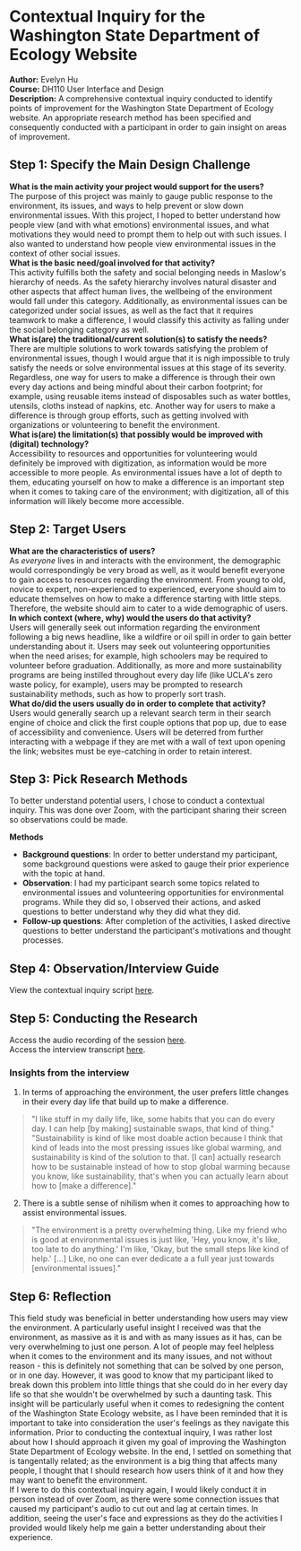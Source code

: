# Contextual Inquiry for the Washington State Department of Ecology Website
**Author:** Evelyn Hu  
**Course:** DH110 User Interface and Design  
**Description:** A comprehensive contextual inquiry conducted to identify points of improvement for the Washington State Department of Ecology website. An appropriate research method has been specified and consequently conducted with a participant in order to gain insight on areas of improvement.

## Step 1: Specify the Main Design Challenge
**What is the main activity your project would support for the users?**  
The purpose of this project was mainly to gauge public response to the environment, its issues, and ways to help prevent or slow down environmental issues. With this project, I hoped to better understand how people view (and with what emotions) environmental issues, and what motivations they would need to prompt them to help out with such issues. I also wanted to understand how people view environmental issues in the context of other social issues.  
**What is the basic need/goal involved for that activity?**  
This activity fulfills both the safety and social belonging needs in Maslow's hierarchy of needs. As the safety hierarchy involves natural disaster and other aspects that affect human lives, the wellbeing of the environment would fall under this category. Additionally, as environmental issues can be categorized under social issues, as well as the fact that it requires teamwork to make a difference, I would classify this activity as falling under the social belonging category as well.  
**What is(are) the traditional/current solution(s) to satisfy the needs?**  
There are multiple solutions to work towards satisfying the problem of environmental issues, though I would argue that it is nigh impossible to truly satisfy the needs or solve environmental issues at this stage of its severity. Regardless, one way for users to make a difference is through their own every day actions and being mindful about their carbon footprint; for example, using reusable items instead of disposables such as water bottles, utensils, cloths instead of napkins, etc. Another way for users to make a difference is through group efforts, such as getting involved with organizations or volunteering to benefit the environment.  
**What is(are) the limitation(s) that possibly would be improved with (digital) technology?**  
Accessibility to resources and opportunities for volunteering would definitely be improved with digitization, as information would be more accessible to more people. As environmental issues have a lot of depth to them, educating yourself on how to make a difference is an important step when it comes to taking care of the environment; with digitization, all of this information will likely become more accessible.    

## Step 2: Target Users
**What are the characteristics of users?**  
As *everyone* lives in and interacts with the environment, the demographic would correspondingly be very broad as well, as it would benefit everyone to gain access to resources regarding the environment. From young to old, novice to expert, non-experienced to experienced, everyone should aim to educate themselves on how to make a difference starting with little steps. Therefore, the website should aim to cater to a wide demographic of users.    
**In which context (where, why) would the users do that activity?**   
Users will generally seek out information regarding the environment following a big news headline, like a wildfire or oil spill in order to gain better understanding about it. Users may seek out volunteering opportunities when the need arises; for example, high schoolers may be required to volunteer before graduation. Additionally, as more and more sustainability programs are being instilled throughout every day life (like UCLA's zero waste policy, for example), users may be prompted to research sustainability methods, such as how to properly sort trash.  
**What do/did the users usually do in order to complete that activity?**   
Users would generally search up a relevant search term in their search engine of choice and click the first couple options that pop up, due to ease of accessibility and convenience. Users will be deterred from further interacting with a webpage if they are met with a wall of text upon opening the link; websites must be eye-catching in order to retain interest.  

## Step 3: Pick Research Methods
To better understand potential users, I chose to conduct a contextual inquiry. This was done over Zoom, with the participant sharing their screen so observations could be made.  
  
**Methods**  
- **Background questions**: In order to better understand my participant, some background questions were asked to gauge their prior experience with the topic at hand.
- **Observation**: I had my participant search some topics related to environmental issues and volunteering opportunities for environmental programs. While they did so, I observed their actions, and asked questions to better understand why they did what they did.
- **Follow-up questions**: After completion of the activities, I asked directive questions to better understand the participant's motivations and thought processes.

## Step 4: Observation/Interview Guide
View the contextual inquiry script [here](https://docs.google.com/document/d/130NRBE-QrIIGh1-fgtSKQqK7lMQhxCnEUDkCzZUH_AA/edit?usp=sharing).

## Step 5: Conducting the Research
Access the audio recording of the session [here](https://ucla.box.com/s/vpyyq70ubou8oqwnj0rhys3cbi7r108b).  
Access the interview transcript [here](https://ucla.box.com/s/r7luxs4u4v6kb0denjmjmbhw5yfd2kpu).

### Insights from the interview
1. In terms of approaching the environment, the user prefers little changes in their every day life that build up to make a difference.
> "I like stuff in my daily life, like, some habits that you can do every day. I can help [by making] sustainable swaps, that kind of thing."
> "Sustainability is kind of like most doable action because I think that kind of leads into the most pressing issues like global warming, and sustainability is kind of the solution to that. [I can] actually research how to be sustainable instead of how to stop global warming because you know, like sustainability, that's when you can actually learn about how to [make a difference]."
2. There is a subtle sense of nihilism when it comes to approaching how to assist environmental issues.
> "The environment is a pretty overwhelming thing. Like my friend who is good at environmental issues is just like, 'Hey, you know, it's like, too late to do anything.' I'm like, 'Okay, but the small steps like kind of help.' [...] Like, no one can ever dedicate a a full year just towards [environmental issues]."

## Step 6: Reflection
This field study was beneficial in better understanding how users may view the environment. A particularly useful insight I received was that the environment, as massive as it is and with as many issues as it has, can be very overwhelming to just one person. A lot of people may feel helpless when it comes to the environment and its many issues, and not without reason - this is definitely not something that can be solved by one person, or in one day. However, it was good to know that my participant liked to break down this problem into little things that she could do in her every day life so that she wouldn't be overwhelmed by such a daunting task. This insight will be particularly useful when it comes to redesigning the content of the Washington State Ecology website, as I have been reminded that it is important to take into consideration the user's feelings as they navigate this information. 
Prior to conducting the contextual inquiry, I was rather lost about how I should approach it given my goal of improving the Washington State Department of Ecology website. In the end, I settled on something that is tangentally related; as the environment is a big thing that affects many people, I thought that I should research how users think of it and how they may want to benefit the environment.  
If I were to do this contextual inquiry again, I would likely conduct it in person instead of over Zoom, as there were some connection issues that caused my participant's audio to cut out and lag at certain times. In addition, seeing the user's face and expressions as they do the activities I provided would likely help me gain a better understanding about their experience.
